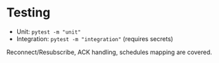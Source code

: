 # Testing

- Unit: `pytest -m "unit"`
- Integration: `pytest -m "integration"` (requires secrets)

Reconnect/Resubscribe, ACK handling, schedules mapping are covered.
